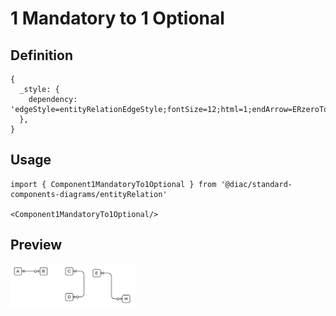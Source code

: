 # 1 Mandatory to 1 Optional

## Definition

```
{
  _style: { 
    dependency: 'edgeStyle=entityRelationEdgeStyle;fontSize=12;html=1;endArrow=ERzeroToOne;startArrow=ERmandOne;',
  },
}
```

## Usage

```
import { Component1MandatoryTo1Optional } from '@diac/standard-components-diagrams/entityRelation'

<Component1MandatoryTo1Optional/>
```

## Preview

<img src="./component-1-mandatory-to-1-optional.png" width="200"/>
